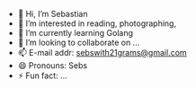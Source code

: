 - 👋 Hi, I’m Sebastian
- 👀 I’m interested in reading, photographing,  
- 🌱 I’m currently learning Golang
- 💞️ I’m looking to collaborate on ...
- 📫 E-mail addr: sebswith21grams@gmail.com
- 😄 Pronouns: Sebs
- ⚡ Fun fact: ...

<!---
Sebs-Lee/Sebs-Lee is a ✨ special ✨ repository because its `README.md` (this file) appears on your GitHub profile.
You can click the Preview link to take a look at your changes.
--->
